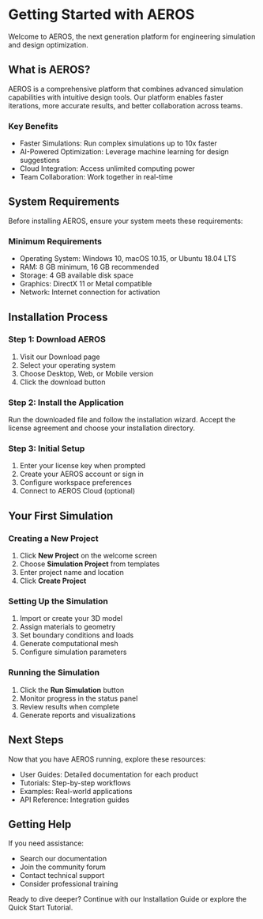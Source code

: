 # Getting Started with AEROS

Welcome to AEROS, the next generation platform for engineering simulation and design optimization.

## What is AEROS?

AEROS is a comprehensive platform that combines advanced simulation capabilities with intuitive design tools. Our platform enables faster iterations, more accurate results, and better collaboration across teams.

### Key Benefits

* Faster Simulations: Run complex simulations up to 10x faster
* AI-Powered Optimization: Leverage machine learning for design suggestions  
* Cloud Integration: Access unlimited computing power
* Team Collaboration: Work together in real-time

## System Requirements

Before installing AEROS, ensure your system meets these requirements:

### Minimum Requirements

* Operating System: Windows 10, macOS 10.15, or Ubuntu 18.04 LTS
* RAM: 8 GB minimum, 16 GB recommended
* Storage: 4 GB available disk space
* Graphics: DirectX 11 or Metal compatible
* Network: Internet connection for activation

## Installation Process

### Step 1: Download AEROS

1. Visit our Download page
2. Select your operating system
3. Choose Desktop, Web, or Mobile version
4. Click the download button

### Step 2: Install the Application

Run the downloaded file and follow the installation wizard. Accept the license agreement and choose your installation directory.

### Step 3: Initial Setup

1. Enter your license key when prompted
2. Create your AEROS account or sign in
3. Configure workspace preferences
4. Connect to AEROS Cloud (optional)

## Your First Simulation

### Creating a New Project

1. Click **New Project** on the welcome screen
2. Choose **Simulation Project** from templates
3. Enter project name and location
4. Click **Create Project**

### Setting Up the Simulation

1. Import or create your 3D model
2. Assign materials to geometry
3. Set boundary conditions and loads
4. Generate computational mesh
5. Configure simulation parameters

### Running the Simulation

1. Click the **Run Simulation** button
2. Monitor progress in the status panel
3. Review results when complete
4. Generate reports and visualizations

## Next Steps

Now that you have AEROS running, explore these resources:

* User Guides: Detailed documentation for each product
* Tutorials: Step-by-step workflows
* Examples: Real-world applications
* API Reference: Integration guides

## Getting Help

If you need assistance:

* Search our documentation
* Join the community forum
* Contact technical support
* Consider professional training

Ready to dive deeper? Continue with our Installation Guide or explore the Quick Start Tutorial.